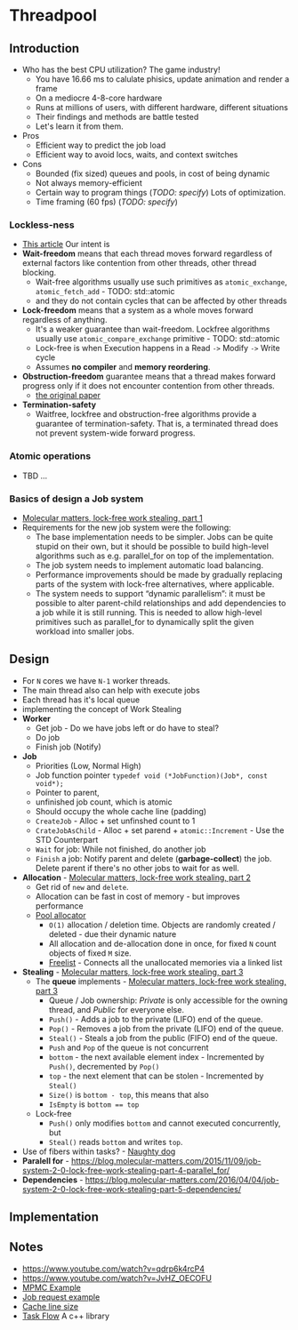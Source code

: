 # Threadpool

## Introduction

- Who has the best CPU utilization? The game industry!
  - You have 16.66 ms to calulate phisics, update animation and render a frame
  - On a mediocre 4-8-core hardware
  - Runs at millions of users, with different hardware, different situations
  - Their findings and methods are battle tested
  - Let's learn it from them.
- Pros
  - Efficient way to predict the job load
  - Efficient way to avoid locs, waits, and context switches
- Cons
  - Bounded (fix sized) queues and pools, in cost of being dynamic
  - Not always memory-efficient
  - Certain way to program things (*TODO: specify*) Lots of optimization.
  - Time framing (60 fps) (*TODO: specify*)

### Lockless-ness

- [This article](http://www.1024cores.net/home/lock-free-algorithms/introduction) Our intent is 
- **Wait-freedom** means that each thread moves forward regardless of external factors like contention from other threads, other thread blocking. 
  - Wait-free algorithms usually use such primitives as `atomic_exchange`, `atomic_fetch_add` - TODO: std::atomic
  -  and they do not contain cycles that can be affected by other threads
- **Lock-freedom** means that a system as a whole moves forward regardless of anything. 
  - It's a weaker guarantee than wait-freedom. Lockfree algorithms usually use `atomic_compare_exchange` primitive - TODO: std::atomic
  - Lock-free is when Execution happens in a Read `->` Modify `->` Write cycle
  - Assumes **no compiler** and **memory reordering**.
- **Obstruction-freedom** guarantee means that a thread makes forward progress only if it does not encounter contention from other threads.
  - [the original paper](http://www.cs.brown.edu/%7Emph/HerlihyLM03/main.pdf)
- **Termination-safety**
  - Waitfree, lockfree and obstruction-free algorithms provide a guarantee of termination-safety. That is, a terminated thread does not prevent system-wide forward progress.
  
### Atomic operations

- TBD ... 
  
### Basics of design a Job system
- [Molecular matters, lock-free work stealing, part 1](https://blog.molecular-matters.com/2015/08/24/job-system-2-0-lock-free-work-stealing-part-1-basics/)
- Requirements for the new job system were the following: 
  - The base implementation needs to be simpler. Jobs can be quite stupid on their own, but it should be possible to build high-level algorithms such as e.g. parallel_for on top of the implementation.
  - The job system needs to implement automatic load balancing.
  - Performance improvements should be made by gradually replacing parts of the system with lock-free alternatives, where applicable.
  - The system needs to support “dynamic parallelism”: it must be possible to alter parent-child relationships and add dependencies to a job while it is still running. This is needed to allow high-level primitives such as parallel_for to dynamically split the given workload into smaller jobs.

## Design
- For `N` cores we have `N-1` worker threads.
- The main thread also can help with execute jobs
- Each thread has it's local queue
- implementing the concept of Work Stealing
- **Worker**
  - Get job - Do we have jobs left or do have to steal? 
  - Do job
  - Finish job (Notify)
- **Job**
  - Priorities (Low, Normal High)
  - Job function pointer `typedef void (*JobFunction)(Job*, const void*);`
  - Pointer to parent, 
  - unfinished job count, which is atomic
  - Should occupy the whole cache line (padding)
  - `CreateJob` - Alloc + set unfinshed count to 1
  - `CrateJobAsChild` - Alloc + set parend + `atomic::Increment` - Use the STD Counterpart
  - `Wait` for job: While not finished, do another job
  - `Finish` a job: Notify parent and delete (**garbage-collect**) the job. Delete parent if there's no other jobs to wait for as well.
- **Allocation** - [Molecular matters, lock-free work stealing, part 2](https://blog.molecular-matters.com/2015/09/08/job-system-2-0-lock-free-work-stealing-part-2-a-specialized-allocator/)
  - Get rid of `new` and `delete`. 
  - Allocation can be fast in cost of memory - but improves performance
  - [Pool allocator](https://blog.molecular-matters.com/2012/09/17/memory-allocation-strategies-a-pool-allocator/)
    - `O(1)` allocation / deletion time. Objects are randomly created / deleted - due their dynamic nature
    - All allocation and de-allocation done in once, for fixed `N` count objects of fixed `M` size.
    - [Freelist](https://en.wikipedia.org/wiki/Free_list) - Connects all the unallocated memories via a linked list
- **Stealing** - [Molecular matters, lock-free work stealing, part 3](https://blog.molecular-matters.com/2015/09/25/job-system-2-0-lock-free-work-stealing-part-3-going-lock-free/)
  - The **queue** implements - [Molecular matters, lock-free work stealing, part 3](https://blog.molecular-matters.com/2015/09/25/job-system-2-0-lock-free-work-stealing-part-3-going-lock-free/)
    - Queue / Job ownership: *Private* is only accessible for the owning thread, and *Public* for everyone else.
    - `Push()` - Adds a job to the private (LIFO) end of the queue.
    - `Pop()` - Removes a job from the private (LIFO) end of the queue.
    - `Steal()` - Steals a job from the public (FIFO) end of the queue.
    - `Push` and `Pop` of the queue is not concurrent
    - `bottom` - the next available element index - Incremented by `Push()`, decremented by `Pop()`
    - `top` - the next element that can be stolen - Incremented by `Steal()`
    - `Size()` is `bottom - top`, this means that also
    - `IsEmpty` is `bottom == top`
  - Lock-free 
    - `Push()` only modifies `bottom` and cannot executed concurrently, but
    - `Steal()` reads `bottom` and writes `top`. 
- Use of fibers within tasks? - [Naughty dog](http://twvideo01.ubm-us.net/o1/vault/gdc2015/presentations/Gyrling_Christian_Parallelizing_The_Naughty.pdf)
- **Paralell for** - https://blog.molecular-matters.com/2015/11/09/job-system-2-0-lock-free-work-stealing-part-4-parallel_for/
- **Dependencies** - https://blog.molecular-matters.com/2016/04/04/job-system-2-0-lock-free-work-stealing-part-5-dependencies/












## Implementation

## Notes
- https://www.youtube.com/watch?v=qdrp6k4rcP4
- https://www.youtube.com/watch?v=JvHZ_OECOFU
- [MPMC Example](http://www.1024cores.net/home/lock-free-algorithms/queues/bounded-mpmc-queue)
- [Job request example](http://www.1024cores.net/home/scalable-architecture/task-scheduling-strategies/scheduler-example)
- [Cache line size](https://stackoverflow.com/questions/7281699/aligning-to-cache-line-and-knowing-the-cache-line-size/7284876)
- [Task Flow](https://github.com/cpp-taskflow/cpp-taskflow) A c++ library
